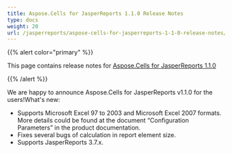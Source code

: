 ```yaml
---
title: Aspose.Cells for JasperReports 1.1.0 Release Notes
type: docs
weight: 20
url: /jasperreports/aspose-cells-for-jasperreports-1-1-0-release-notes/
---
```


{{% alert color="primary" %}} 

This page contains release notes for [Aspose.Cells for JasperReports 1.1.0](https://downloads.aspose.com/cells/jasperreports/new-releases/aspose.cells-for-jasperreports-1.1.0/)

{{% /alert %}} 

We are happy to announce Aspose.Cells for JasperReports v1.1.0 for the users!What's new: 

- Supports Microsoft Excel 97 to 2003 and Microsoft Excel 2007 formats. More details could be found at the document “Configuration Parameters” in the product documentation.
- Fixes several bugs of calculation in report element size.
- Supports JasperReports 3.7.x.
